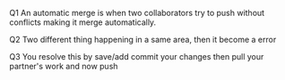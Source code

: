 Q1 An automatic merge is when two collaborators try to push without conflicts making it merge automatically.

Q2 Two different thing happening in a same area, then it become a error

Q3 You resolve this by save/add commit your changes then pull your partner's work and now push